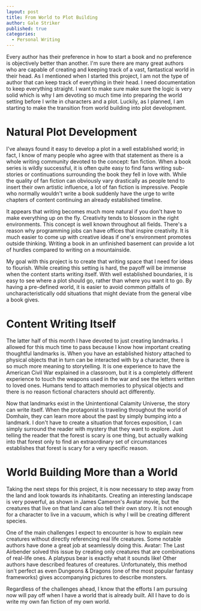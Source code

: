 ```yaml
---
layout: post
title: From World to Plot Building
author: Gale Striker
published: true
categories:
  - Personal Writing
---
```


Every author has their preference in how to start a book and no preference is objectively better than another. I'm sure there are many great authors who are capable of creating and keeping track of a vast, fantastical world in their head. As I mentioned when I started this project, I am not the type of author that can keep track of everything in their head. I need documentation to keep everything straight. I want to make sure make sure the logic is very solid which is why I am devoting so much time into preparing the world setting before I write in characters and a plot. Luckily, as I planned, I am starting to make the transition from world building into plot development.

# Natural Plot Development

I've always found it easy to develop a plot in a well established world; in fact, I know of many people who agree with that statement as there is a whole writing community devoted to the concept: fan fiction. When a book series is wildly successful, it is often quite easy to find fans writing sub-stories or continuations surrounding the book they fell in love with. While the quality of fan fiction can obviously vary drastically as people tend to insert their own artistic influence, a lot of fan fiction is impressive. People who normally wouldn't write a book suddenly have the urge to write chapters of content continuing an already established timeline.

It appears that writing becomes much more natural if you don't have to make everything up on the fly. Creativity tends to blossom in the right environments. This concept is well known throughout all fields. There's a reason why programming jobs can have offices that inspire creativity. It is much easier to come up with creative ideas if one's environment promotes outside thinking. Writing a book in an unfinished basement can provide a lot of hurdles compared to writing on a mountainside.

My goal with this project is to create that writing space that I need for ideas to flourish. While creating this setting is hard, the payoff will be immense when the content starts writing itself. With well established boundaries, it is easy to see where a plot should go, rather than where you want it to go. By having a pre-defined world, it is easier to avoid common pitfalls of uncharacteristically odd situations that might deviate from the general vibe a book gives.

# Content Writing Itself

The latter half of this month I have devoted to just creating landmarks. I allowed for this much time to pass because I know how important creating thoughtful landmarks is. When you have an established history attached to physical objects that in turn can be interacted with by a character, there is so much more meaning to storytelling. It is one experience to have the American Civil War explained in a classroom, but it is a completely different experience to touch the weapons used in the war and see the letters written to loved ones. Humans tend to attach memories to physical objects and there is no reason fictional characters should act differently.

Now that landmarks exist in the Unintentional Calamity Universe, the story can write itself. When the protagonist is traveling throughout the world of Domhain, they can learn more about the past by simply bumping into a landmark. I don't have to create a situation that forces exposition, I can simply surround the reader with mystery that they want to explore. Just telling the reader that the forest is scary is one thing, but actually walking into that forest only to find an extraordinary set of circumstances establishes that forest is scary for a very specific reason.

# World Building More than a World

Taking the next steps for this project, it is now necessary to step away from the land and look towards its inhabitants. Creating an interesting landscape is very powerful, as shown in James Cameron's Avatar movie, but the creatures that live on that land can also tell their own story. It is not enough for a character to live in a vacuum, which is why I will be creating different species.

One of the main challenges I expect to encounter is how to explain new creatures without directly referencing real life creatures. Some notable authors have done a great job at seamlessly doing this. Avatar: The Last Airbender solved this issue by creating only creatures that are combinations of real-life ones. A platypus bear is exactly what it sounds like! Other authors have described features of creatures. Unfortunately, this method isn't perfect as even Dungeons & Dragons (one of the most popular fantasy frameworks) gives accompanying pictures to describe monsters.

Regardless of the challenges ahead, I know that the efforts I am pursuing now will pay off when I have a world that is already built. All I have to do is write my own fan fiction of my own world.
